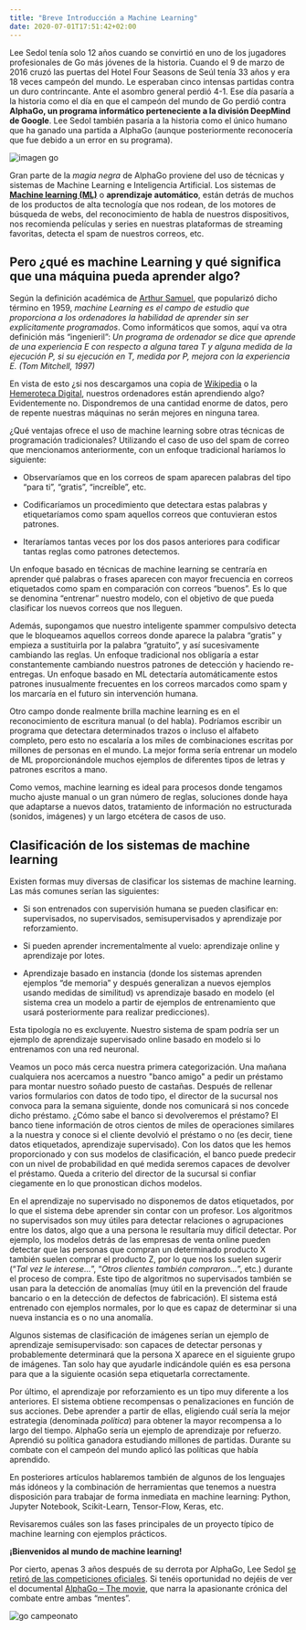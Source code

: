 ```yaml
---
title: "Breve Introducción a Machine Learning"
date: 2020-07-01T17:51:42+02:00
---
```


Lee Sedol tenía solo 12 años cuando se convirtió en uno de los jugadores profesionales de Go más jóvenes de la historia. Cuando el 9 de marzo de 2016 cruzó las puertas del Hotel Four Seasons de Seúl tenía 33 años y era 18 veces campeón del mundo. Le esperaban cinco intensas partidas contra un duro contrincante. Ante el asombro general perdió 4-1. Ese día pasaría a la historia como el día en que el campeón del mundo de Go perdió contra **AlphaGo, un programa informático perteneciente a la división DeepMind de Google**. Lee Sedol también pasaría a la historia como el único humano que ha ganado una partida a AlphaGo (aunque posteriormente reconocería que fue debido a un error en su programa).

![imagen go](images/shutterstock_342026210.jpg)

Gran parte de la *magia negra* de AlphaGo proviene del uso de técnicas y sistemas de Machine Learning e Inteligencia Artificial. Los sistemas de **[Machine learning (ML)](https://en.wikipedia.org/wiki/Machine_learning)** o **aprendizaje automático**, están detrás de muchos de los productos de alta tecnología que nos rodean, de los motores de búsqueda de webs, del reconocimiento de habla de nuestros dispositivos, nos recomienda películas y series en nuestras plataformas de streaming favoritas, detecta el spam de nuestros correos, etc.

## Pero ¿qué es machine Learning y qué significa que una máquina pueda aprender algo? 

Según la definición académica de [Arthur Samuel](https://en.wikipedia.org/wiki/Machine_learning), que popularizó dicho término en 1959, *machine Learning es el campo de estudio que proporciona a los ordenadores la habilidad de aprender sin ser explícitamente programados*. Como informáticos que somos, aquí va otra definición más “ingenieril”: *Un programa de ordenador se dice que aprende de una experiencia E con respecto a alguna tarea T y alguna medida de la ejecución P, si su ejecución en T, medida por P, mejora con la experiencia E. (Tom Mitchell, 1997)*

En vista de esto ¿si nos descargamos una copia de [Wikipedia](https://es.wikipedia.org/) o la [Hemeroteca Digital](http://www.bne.es/es/Catalogos/HemerotecaDigital), nuestros ordenadores están aprendiendo algo? Evidentemente no. Dispondremos de una cantidad enorme de datos, pero de repente nuestras máquinas no serán mejores en ninguna tarea.

¿Qué ventajas ofrece el uso de machine learning sobre otras técnicas de programación tradicionales? Utilizando el caso de uso del spam de correo que mencionamos anteriormente, con un enfoque tradicional haríamos lo siguiente:

+ Observaríamos que en los correos de spam aparecen palabras del tipo “para ti”, “gratis”, “increíble”, etc.
  
+ Codificaríamos un procedimiento que detectara estas palabras y etiquetaríamos como spam aquellos correos que contuvieran estos patrones. 
  
+ Iteraríamos tantas veces por los dos pasos anteriores para codificar tantas reglas como patrones detectemos. 

Un enfoque basado en técnicas de machine learning se centraría en aprender qué palabras o frases aparecen con mayor frecuencia en correos etiquetados como spam en comparación con correos “buenos”. Es lo que se denomina “entrenar” nuestro modelo, con el objetivo de que pueda clasificar los nuevos correos que nos lleguen.

Además, supongamos que nuestro inteligente spammer compulsivo detecta que le bloqueamos aquellos correos donde aparece la palabra “gratis” y empieza a sustituirla por la palabra “gratuito”, y así sucesivamente cambiando las reglas. Un enfoque tradicional nos obligaría a estar constantemente cambiando nuestros patrones de detección y haciendo re-entregas. Un enfoque basado en ML detectaría automáticamente estos patrones inusualmente frecuentes en los correos marcados como spam y los marcaría en el futuro sin intervención humana.

Otro campo donde realmente brilla machine learning es en el reconocimiento de escritura manual (o del habla). Podríamos escribir un programa que detectara determinados trazos o incluso el alfabeto completo, pero esto no escalaría a los miles de combinaciones escritas por millones de personas en el mundo. La mejor forma sería entrenar un modelo de ML proporcionándole muchos ejemplos de diferentes tipos de letras y patrones escritos a mano.

Como vemos, machine learning es ideal para procesos donde tengamos mucho ajuste manual o un gran número de reglas, soluciones donde haya que adaptarse a nuevos datos, tratamiento de información no estructurada (sonidos, imágenes) y un largo etcétera de casos de uso.

## Clasificación de los sistemas de machine learning

Existen formas muy diversas de clasificar los sistemas de machine learning. Las más comunes serían las siguientes:

+ Si son entrenados con supervisión humana se pueden clasificar en: supervisados, no supervisados, semisupervisados y aprendizaje por reforzamiento.
 
+ Si pueden aprender incrementalmente al vuelo: aprendizaje online y aprendizaje por lotes.
  
+ Aprendizaje basado en instancia (donde los sistemas aprenden ejemplos “de memoria” y después generalizan a nuevos ejemplos usando medidas de similitud) vs aprendizaje basado en modelo (el sistema crea un modelo a partir de ejemplos de entrenamiento que usará posteriormente para realizar predicciones).
  
Esta tipología no es excluyente. Nuestro sistema de spam podría ser un ejemplo de aprendizaje supervisado online basado en modelo si lo entrenamos con una red neuronal.

Veamos un poco más cerca nuestra primera categorización. Una mañana cualquiera nos acercamos a nuestro "banco amigo" a pedir un préstamo para montar nuestro soñado puesto de castañas. Después de rellenar varios formularios con datos de todo tipo, el director de la sucursal nos convoca para la semana siguiente, donde nos comunicará si nos concede dicho préstamo. ¿Cómo sabe el banco si devolveremos el préstamo? El banco tiene información de otros cientos de miles de operaciones similares a la nuestra y conoce si el cliente devolvió el préstamo o no (es decir, tiene datos etiquetados, aprendizaje supervisado). Con los datos que les hemos proporcionado y con sus modelos de clasificación, el banco puede predecir con un nivel de probabilidad en qué medida seremos capaces de devolver el préstamo. Queda a criterio del director de la sucursal si confiar ciegamente en lo que pronostican dichos modelos.

En el aprendizaje no supervisado no disponemos de datos etiquetados, por lo que el sistema debe aprender sin contar con un profesor. Los algoritmos no supervisados son muy útiles para detectar relaciones o agrupaciones entre los datos, algo que a una persona le resultaría muy difícil detectar. Por ejemplo, los modelos detrás de las empresas de venta online pueden detectar que las personas que compran un determinado producto X también suelen comprar el producto Z, por lo que nos los suelen sugerir (“*Tal vez le interese…*”, “*Otros clientes también compraron…*”, etc.) durante el proceso de compra. Este tipo de algoritmos no supervisados también se usan para la detección de anomalías (muy útil en la prevención del fraude bancario o en la detección de defectos de fabricación). El sistema está entrenado con ejemplos normales, por lo que es capaz de determinar si una nueva instancia es o no una anomalía.

Algunos sistemas de clasificación de imágenes serían un ejemplo de aprendizaje semisupervisado: son capaces de detectar personas y probablemente determinará que la persona X aparece en el siguiente grupo de imágenes. Tan solo hay que ayudarle indicándole quién es esa persona para que a la siguiente ocasión sepa etiquetarla correctamente.

Por último, el aprendizaje por reforzamiento es un tipo muy diferente a los anteriores. El sistema obtiene recompensas o penalizaciones en función de sus acciones. Debe aprender a partir de ellas, eligiendo cuál sería la mejor estrategia (denominada *política*) para obtener la mayor recompensa a lo largo del tiempo. AlphaGo sería un ejemplo de aprendizaje por refuerzo. Aprendió su política ganadora estudiando millones de partidas. Durante su combate con el campeón del mundo aplicó las políticas que había aprendido.

En posteriores artículos hablaremos también de algunos de los lenguajes más idóneos y la combinación de herramientas que tenemos a nuestra disposición para trabajar de forma inmediata en machine learning: Python, Jupyter Notebook, Scikit-Learn, Tensor-Flow, Keras, etc.

Revisaremos cuáles son las fases principales de un proyecto típico de machine learning con ejemplos prácticos.

**¡Bienvenidos al mundo de machine learning!**

Por cierto, apenas 3 años después de su derrota por AlphaGo, Lee Sedol [se retiró de las competiciones oficiales](https://en.yna.co.kr/view/AEN20191127004800315). Si tenéis oportunidad no dejéis de ver el documental [AlphaGo – The movie](https://youtu.be/WXuK6gekU1Y), que narra la apasionante crónica del combate entre ambas “mentes”.

![go campeonato](images/alphago-1024x576.jpg)
